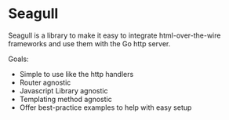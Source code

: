 # Seagull

Seagull is a library to make it easy to integrate html-over-the-wire frameworks and
use them with the Go http server.

Goals:
- Simple to use like the http handlers
- Router agnostic
- Javascript Library agnostic
- Templating method agnostic
- Offer best-practice examples to help with easy setup
